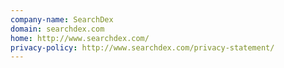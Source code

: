 ```yaml
---
company-name: SearchDex
domain: searchdex.com
home: http://www.searchdex.com/
privacy-policy: http://www.searchdex.com/privacy-statement/
---
```




